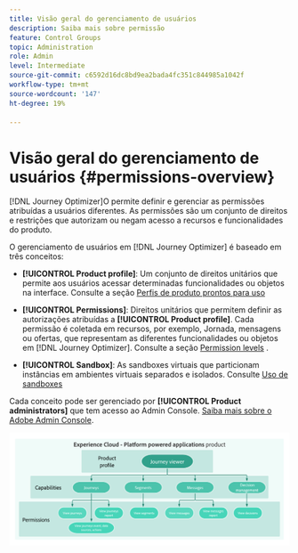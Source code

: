```yaml
---
title: Visão geral do gerenciamento de usuários
description: Saiba mais sobre permissão
feature: Control Groups
topic: Administration
role: Admin
level: Intermediate
source-git-commit: c6592d16dc8bd9ea2bada4fc351c844985a1042f
workflow-type: tm+mt
source-wordcount: '147'
ht-degree: 19%

---
```


# Visão geral do gerenciamento de usuários {#permissions-overview}

[!DNL Journey Optimizer]O permite definir e gerenciar as permissões atribuídas a usuários diferentes. As permissões são um conjunto de direitos e restrições que autorizam ou negam acesso a recursos e funcionalidades do produto.

O gerenciamento de usuários em [!DNL Journey Optimizer] é baseado em três conceitos:

* **[!UICONTROL Product profile]**: Um conjunto de direitos unitários que permite aos usuários acessar determinadas funcionalidades ou objetos na interface. Consulte a seção [Perfis de produto prontos para uso](ootb-product-profiles.md)

* **[!UICONTROL Permissions]**: Direitos unitários que permitem definir as autorizações atribuídas a  **[!UICONTROL Product profile]**. Cada permissão é coletada em recursos, por exemplo, Jornada, mensagens ou ofertas, que representam as diferentes funcionalidades ou objetos em [!DNL Journey Optimizer]. Consulte a seção [Permission levels](high-low-permissions.md) .

* **[!UICONTROL Sandbox]**: As sandboxes virtuais que particionam instâncias em ambientes virtuais separados e isolados. Consulte [Uso de sandboxes](sandboxes.md)

Cada conceito pode ser gerenciado por **[!UICONTROL Product administrators]** que tem acesso ao Admin Console. [Saiba mais sobre o Adobe Admin Console](https://helpx.adobe.com/br/enterprise/managing/user-guide.html).

![](../assets/do-not-localize/permissions_2.png)

